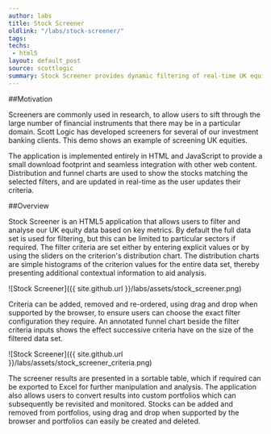 ```yaml
---
author: labs
title: Stock Screener
oldlink: "/labs/stock-screener/"
tags: 
techs:
 - html5
layout: default_post
source: scottlogic
summary: Stock Screener provides dynamic filtering of real-time UK equity data for both analytical and portfolio-building purposes.
---
```

##Motivation

Screeners are commonly used in research, to allow users to sift through the large number of financial instruments that there may be in a particular domain. Scott Logic has developed screeners for several of our investment banking clients. This demo shows an example of screening UK equities.

The application is implemented entirely in HTML and JavaScript to provide a small download footprint and seamless integration with other web content. Distribution and funnel charts are used to show the stocks matching the selected filters, and are updated in real-time as the user updates their criteria.

##Overview

Stock Screener is an HTML5 application that allows users to filter and analyse our UK equity data based on key metrics. By default the full data set is used for filtering, but this can be limited to particular sectors if required. The filter criteria are set either by entering explicit values or by using the sliders on the criterion's distribution chart. The distribution charts are simple histograms of the criterion values for the entire data set, thereby presenting additional contextual information to aid analysis.

![Stock Screener]({{ site.github.url }}/labs/assets/stock_screener.png)

Criteria can be added, removed and re-ordered, using drag and drop when supported by the browser, to ensure users can choose the exact filter configuration they require. An annotated funnel chart beside the filter criteria inputs shows the effect successive criteria have on the size of the filtered data set.

![Stock Screener]({{ site.github.url }}/labs/assets/stock_screener_criteria.png)

The screener results are presented in a sortable table, which if required can be exported to Excel for further manipulation and analysis. The application also allows users to convert results into custom portfolios which can subsequently be revisited and monitored. Stocks can be added and removed from portfolios, using drag and drop when supported by the browser and portfolios can easily be created and deleted.

